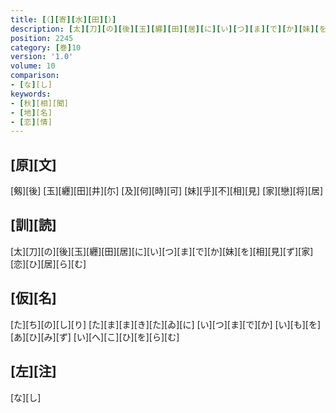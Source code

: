 ```yaml
---
title: [（][寄][水][田][）]
description: [太][刀][の][後][玉][纒][田][居][に][い][つ][ま][で][か][妹][を][相][見][ず][家][恋][ひ][居][ら][む]
position: 2245
category: [巻]10
version: '1.0'
volume: 10
comparison:
- [な][し]
keywords:
- [秋][相][聞]
- [地][名]
- [恋][情]
---
```


## [原][文]

[剱][後] [玉][纒][田][井][尓] [及][何][時][可] [妹][乎][不][相][見] [家][戀][将][居]

## [訓][読]

[太][刀][の][後][玉][纒][田][居][に][い][つ][ま][で][か][妹][を][相][見][ず][家][恋][ひ][居][ら][む]

## [仮][名]

[た][ち][の][し][り] [た][ま][ま][き][た][ゐ][に] [い][つ][ま][で][か] [い][も][を][あ][ひ][み][ず] [い][へ][こ][ひ][を][ら][む]

## [左][注]

[な][し]

